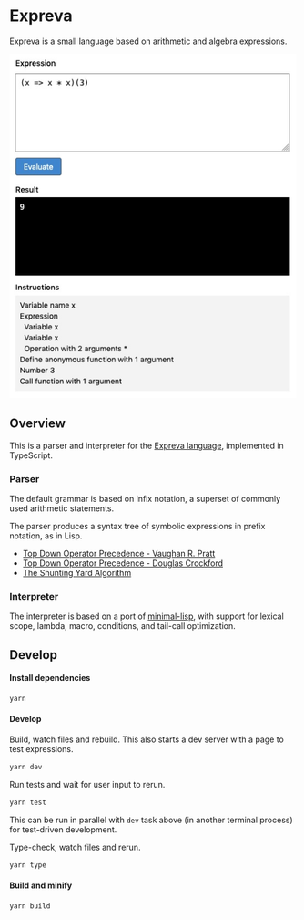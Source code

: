 # Expreva

Expreva is a small language based on arithmetic and algebra expressions.

![](screenshot.jpg)

## Overview

This is a parser and interpreter for the [Expreva language](https://expreva.com/), implemented in TypeScript.

### Parser

The default grammar is based on infix notation, a superset of commonly used arithmetic statements.

The parser produces a syntax tree of symbolic expressions in prefix notation, as in Lisp.

- [Top Down Operator Precedence - Vaughan R. Pratt](https://tdop.github.io/)
- [Top Down Operator Precedence - Douglas Crockford](http://crockford.com/javascript/tdop/tdop.html)
- [The Shunting Yard Algorithm](https://en.wikipedia.org/wiki/Shunting-yard_algorithm#The_algorithm_in_detail)

### Interpreter

The interpreter is based on a port of [minimal-lisp](https://github.com/kanaka/miniMAL), with support for lexical scope, lambda, macro, conditions, and tail-call optimization.

## Develop

#### Install dependencies

```sh
yarn
```

#### Develop

Build, watch files and rebuild. This also starts a dev server with a page to test expressions.

```sh
yarn dev
```

Run tests and wait for user input to rerun.

```sh
yarn test
```

This can be run in parallel with `dev` task above (in another terminal process) for test-driven development.

Type-check, watch files and rerun.

```sh
yarn type
```

#### Build and minify

```sh
yarn build
```
